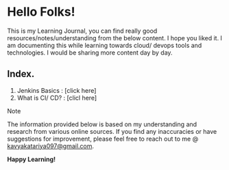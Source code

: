 # Hello Folks! 

This is my Learning Journal, you can find really good resources/notes/understanding from the below content. I hope you liked it. I am documenting this while learning towards cloud/ devops tools and technologies. I would be sharing more content day by day. 

## Index. 

1. Jenkins Basics : [click here]
2. What is CI/ CD? : [clicl here]

















> [!NOTE]
> The information provided below is based on my understanding and research from various online sources. If you find any inaccuracies or have suggestions for improvement, please feel free to reach out to me @ kavyakatariya097@gmail.com.

**Happy Learning!**
